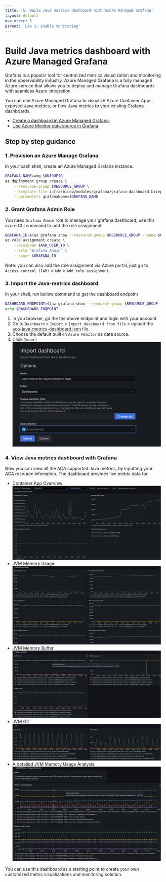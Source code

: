 ```yaml
---
title: '5. Build Java metrics dashboard with Azure Managed Grafana'
layout: default
nav_order: 5
parent: 'Lab 3: Enable monitoring'
---
```



# Build Java metrics dashboard with Azure Managed Grafana

Grafana is a popular tool for centralized metrics visualization and monitoring in the observability industry. Azure Managed Grafana is a fully managed Azure service that allows you to deploy and manage Grafana dashboards with seamless Azure integration. 

You can use Azure Managed Grafana to visualize Azure Container Apps exposed Java metrics, or flow Java metrics to your existing Grafana dashboards.
- [Create a dashboard in Azure Managed Grafana](https://learn.microsoft.com/en-us/azure/managed-grafana/how-to-create-dashboard).
- [Use Azure Monitor data source in Grafana](https://grafana.com/docs/grafana/latest/datasources/azure-monitor/)


## Step by step guidance

### 1. Provision an Azure Manage Grafana
In your bash shell, create an Azure Managed Grafana instance.

```bash
GRAFANA_NAME=amg-$UNIQUEID
az deployment group create \
    --resource-group $RESOURCE_GROUP \
    --template-file infra/bicep/modules/grafana/grafana-dashboard.bicep \
    --parameters grafanaName=$GRAFANA_NAME
``` 

### 2. Grant Grafana Admin Role
You need `Grafana Admin` role to manage your grafana dashboard, use this azure CLI command to add the role assignment.

```bash
GRAFANA_ID=$(az grafana show --resource-group $RESOURCE_GROUP --name $GRAFANA_NAME --query id --output tsv)
az role assignment create \
    --assignee $AAD_USER_ID \
    --role "Grafana Admin" \
    --scope $GRAFANA_ID
``` 

Note: you can also add the role assignment via Azure portal, just go to `Access control (IAM)` > `Add` > `Add role assignment`.


### 3. Import the Java-metrics dashboard
In your shell, run bellow command to get the dashboard endpoint
```bash
DASHBOARD_ENDPOINT=$(az grafana show --resource-group $RESOURCE_GROUP --name $GRAFANA_NAME --query "properties.endpoint" --output tsv)
echo $DASHBOARD_ENDPOINT
``` 

1) In you browser, go the the above endpoint and login with your account.
2) Go to `Dashboard` > `Import` > `Import dashboard from file` > upload the [aca-java-metrics-dashboard.json](../../dashboard/aca-java-metrics-dashboard.json) file.
3) Choose the default built-in `Azure Monitor` as data source.
4) Click `Import`
![Import Java Metrics dashboard](../../images/acalab3-05-grafana-import-dashboard.png)

### 4. View Java metrics dashboard with Grafana
Now you can view all the ACA supported Java metrics, by inputting your ACA resource infomation.
The dashboard provides live metric data for 
- Container App Overview
![Container App Overview](../../images/acalab3-05-grafana-overview.png)
- JVM Memory Usage
![JVM Memory Usage](../../images/acalab3-05-grafana-jvm-mem.png)
- JVM Memory Buffer
![JVM Memory Buffer](../../images/acalab3-05-grafana-jvm-buffer.png)
- JVM GC
![JVM GC](../../images/acalab3-05-grafana-jvm-gc.png)
- A detailed JVM Memory Usage Analysis
![detailed JVM Memory Usage Analysis](../../images/acalab3-05-grafana-jvm-mem-analysis.png)

You can use this dashboard as a starting point to create your own customized metric visualizations and monitoring solution.
